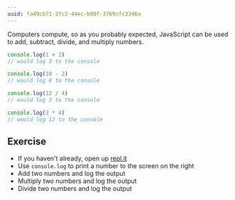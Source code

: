 ```yaml
---
uuid: fa49cb71-2fc2-44ec-b00f-3769cfc2346a
---
```


Computers compute, so as you probably expected, JavaScript can be used to add, subtract, divide, and multiply numbers.

```javascript
console.log(1 + 2)
// would log 3 to the console

console.log(10 - 2)
// would log 8 to the console

console.log(12 / 4)
// would log 3 to the console

console.log(3 * 4)
// would log 12 to the console
```

## Exercise

- If you haven't already, open up [repl.it](https://repl.it/languages/javascript)
- Use `console.log` to print a number to the screen on the right
- Add two numbers and log the output
- Multiply two numbers and log the output
- Divide two numbers and log the output
